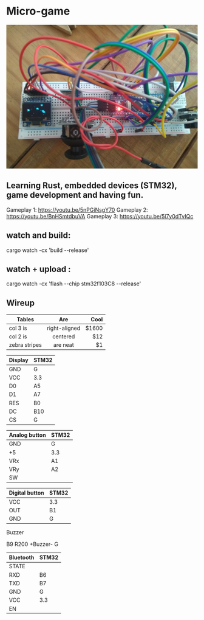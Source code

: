 # Micro-game

![alt tag](img.jpg)

## Learning Rust, embedded devices (STM32), game development and having fun.

Gameplay 1: https://youtu.be/5nPGiNsgY70
Gameplay 2: https://youtu.be/BnHSmtdbuVA
Gameplay 3: https://youtu.be/5l7y0dTvIQc


## watch and build:
cargo watch -cx 'build --release'

## watch + upload :
cargo watch -cx 'flash --chip stm32f103C8 --release'


## Wireup


 Tables        | Are           | Cool  
 ------------- |:-------------:| -----:
 col 3 is      | right-aligned | $1600 
 col 2 is      | centered      |   $12 
 zebra stripes | are neat      |    $1 




 Display | STM32
 -- | --
GND | G 
VCC | 3.3  
D0  | A5  
D1  | A7 
RES | B0 
DC  | B10 
CS  | G 



Analog button | STM32
-- | --
GND | G
+5  | 3.3
VRx | A1
VRy | A2
SW  | 


Digital button | STM32
-- | --
VCC | 3.3 
OUT | B1 
GND | G 



Buzzer

B9 R200 +Buzzer- G

Bluetooth | STM32
-- | --
STATE | 
RXD   | B6
TXD   | B7
GND   | G
VCC   | 3.3
EN    | 

